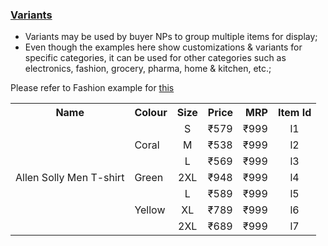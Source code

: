 ### <ins>Variants</ins>
* Variants may be used by buyer NPs to group multiple items for display;
* Even though the examples here show customizations & variants for specific categories, it can be used for other categories such as electronics, fashion, grocery, pharma, home & kitchen, etc.;

Please refer to Fashion example for [this](https://github.com/ONDC-Official/ONDC-RET-Specifications/blob/draft-1.x/api/components/Examples/B2C/on_search/on_search_Fashion.yaml)

<table>
  <tbody>
    <tr>
      <th>Name</th>
      <th align="center">Colour</th>
      <th align="right">Size</th>
      <th align="center">Price</th>
      <th align="right">MRP</th>
      <th align="right">Item Id</th>
    </tr>
    <tr>
      <td rowspan="7">Allen Solly Men T-shirt</td>
      <td rowspan="3">Coral</td>
      <td align="center">S</td>
      <td>₹579</td>
      <td>₹999</td>
      <td align="center">l1</td>
    </tr>
    <tr>
      <td align="center">M</td>
      <td>₹538</td>
      <td>₹999</td>
      <td align="center">l2</td>
    </tr>
    <tr>
      <td align="center">L</td>
      <td>₹569</td>
      <td>₹999</td>
      <td align="center">l3</td>
    </tr>
    <tr>
      <td>Green</td>
      <td align="center">2XL</td>
      <td>₹948</td>
      <td>₹999</td>
      <td align="center">l4</td>
    </tr>
    <tr>
      <td rowspan="3">Yellow</td>
      <td align="center">L</td>
      <td>₹589</td>
      <td>₹999</td>
      <td align="center">l5</td>
    </tr>
    <tr>
      <td align="center">XL</td>
      <td>₹789</td>
      <td>₹999</td>
      <td align="center">l6</td>
    </tr>
    <tr>
      <td align="center">2XL</td>
      <td>₹689</td>
      <td>₹999</td>
      <td align="center">l7</td>
    </tr>
  </tbody>
</table>

